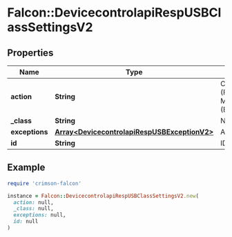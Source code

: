 # Falcon::DevicecontrolapiRespUSBClassSettingsV2

## Properties

| Name | Type | Description | Notes |
| ---- | ---- | ----------- | ----- |
| **action** | **String** | Class level action (FULL_ACCESS,BLOCK_ALL,WHITELIST); MASS_STORAGE class only (BLOCK_EXECUTE,BLOCK_WRITE_EXECUTE) |  |
| **_class** | **String** | Name of the USB class |  |
| **exceptions** | [**Array&lt;DevicecontrolapiRespUSBExceptionV2&gt;**](DevicecontrolapiRespUSBExceptionV2.md) | Array of USB exceptions |  |
| **id** | **String** | ID of the USB class |  |

## Example

```ruby
require 'crimson-falcon'

instance = Falcon::DevicecontrolapiRespUSBClassSettingsV2.new(
  action: null,
  _class: null,
  exceptions: null,
  id: null
)
```

